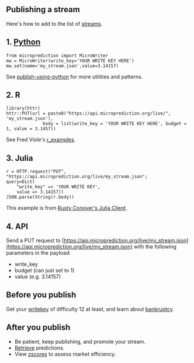 ## Publishing a stream

Here's how to add to the list of [streams](https://www.microprediction.org/browse_streams.html). 


## 1. [Python](https://microprediction.github.io/microprediction/publish-using-python.html)

    from microprediction import MicroWriter
    mw = MicroWriter(write_key='YOUR WRITE KEY HERE')
    mw.set(name='my_stream.json',value=3.14157) 
    
See [publish-using-python](https://microprediction.github.io/microprediction/publish-using-python.html) for more utilities and patterns. 

## 2. R 

    library(httr)
    httr::PUT(url = paste0("https://api.microprediction.org/live/", 'my_stream.json'),
                  body = list(write_key = 'YOUR WRITE KEY HERE', budget = 1, value = 3.1457))
       
See Fred Viole's [r_examples](https://github.com/microprediction/microprediction/tree/master/r_examples). 

## 3. Julia 

    r = HTTP.request("PUT", "https://api.microprediction.org/live/my_stream.json";
    query=Dict(
        "write_key" => 'YOUR WRITE KEY',
        value => 3.14157))
    JSON.parse(String(r.body))
    
This example is from [Rusty Conover's Julia Client](https://github.com/rustyconover/Microprediction/blob/master/src/Microprediction.jl).

    
## 4. API 

Send a PUT request to [https://api.microprediction.org/live/my_stream.json](https://api.microprediction.org/live/my_stream.json) with the following parameters in the payload:

   - write_key
   - budget (can just set to 1)
   - value (e.g. 3.14157)


## Before you publish
Get your [writekey](https://microprediction.github.io/microprediction/writekeys.html) of difficulty 12 at least,
and learn about [bankruptcy](https://microprediction.github.io/microprediction/bankruptcy.html).


## After you publish

- Be patient, keep publishing, and promote your stream. 
- [Retrieve](https://microprediction.github.io/microprediction/retrieve.html) predictions.  
- View [zscores](https://microprediction.github.io/microprediction/zscores.html) to assess market efficiency.  

